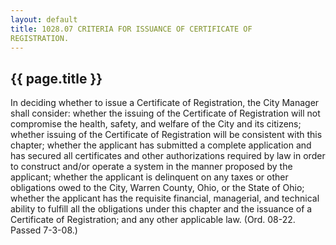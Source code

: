```yaml
---
layout: default 
title: 1028.07 CRITERIA FOR ISSUANCE OF CERTIFICATE OF
REGISTRATION.
---
```


{{ page.title }}
----------------

In deciding whether to issue a Certificate of Registration, the City
Manager shall consider: whether the issuing of the Certificate of
Registration will not compromise the health, safety, and welfare of the
City and its citizens; whether issuing of the Certificate of
Registration will be consistent with this chapter; whether the applicant
has submitted a complete application and has secured all certificates
and other authorizations required by law in order to construct and/or
operate a system in the manner proposed by the applicant; whether the
applicant is delinquent on any taxes or other obligations owed to the
City, Warren County, Ohio, or the State of Ohio; whether the applicant
has the requisite financial, managerial, and technical ability to
fulfill all the obligations under this chapter and the issuance of a
Certificate of Registration; and any other applicable law. (Ord. 08-22.
Passed 7-3-08.)

